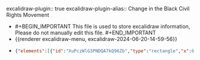 excalidraw-plugin:: true
excalidraw-plugin-alias:: Change in the Black Civil Rights Movement

- #+BEGIN_IMPORTANT
  This file is used to store excalidraw information, Please do not manually edit this file.
  #+END_IMPORTANT
- {{renderer excalidraw-menu, excalidraw-2024-06-20-14-59-56}}
- ```json
  {"elements":[{"id":"XuPczWlG3PNDQA7kQ96Zb","type":"rectangle","x":637.5489501953125,"y":145.7855625152588,"width":169.42877197265622,"height":69.77584838867188,"angle":0,"strokeColor":"#1e1e1e","backgroundColor":"transparent","fillStyle":"solid","strokeWidth":4,"strokeStyle":"solid","roughness":1,"opacity":100,"groupIds":[],"frameId":null,"roundness":{"type":3},"seed":469417146,"version":635,"versionNonce":886118458,"isDeleted":false,"boundElements":[{"type":"text","id":"A6o6tVW8pxBgcTavs_qL-"}],"updated":1718852545584,"link":null,"locked":false},{"id":"A6o6tVW8pxBgcTavs_qL-","type":"text","x":664.7933578491211,"y":163.17348670959473,"width":114.93995666503906,"height":35,"angle":0,"strokeColor":"#1e1e1e","backgroundColor":"transparent","fillStyle":"solid","strokeWidth":2,"strokeStyle":"solid","roughness":1,"opacity":100,"groupIds":[],"frameId":null,"roundness":null,"seed":1639969594,"version":506,"versionNonce":573964538,"isDeleted":false,"boundElements":null,"updated":1718852545584,"link":null,"locked":false,"text":"Economic","fontSize":28,"fontFamily":1,"textAlign":"center","verticalAlign":"middle","baseline":24,"containerId":"XuPczWlG3PNDQA7kQ96Zb","originalText":"Economic","lineHeight":1.25},{"id":"FQkZfK3sOlHJlIYK7fwo5","type":"text","x":629.4535827636719,"y":176.3187656402588,"width":14,"height":35,"angle":0,"strokeColor":"#1e1e1e","backgroundColor":"transparent","fillStyle":"solid","strokeWidth":2,"strokeStyle":"solid","roughness":1,"opacity":100,"groupIds":[],"frameId":null,"roundness":null,"seed":512870074,"version":6,"versionNonce":1593730938,"isDeleted":true,"boundElements":null,"updated":1718852474244,"link":null,"locked":false,"text":"","fontSize":28,"fontFamily":1,"textAlign":"center","verticalAlign":"middle","baseline":24,"containerId":"XuPczWlG3PNDQA7kQ96Zb","originalText":"","lineHeight":1.25},{"id":"QJyqjILxnkTJVmwP0oNpk","type":"text","x":629.4535827636719,"y":176.3187656402588,"width":14,"height":35,"angle":0,"strokeColor":"#1e1e1e","backgroundColor":"transparent","fillStyle":"solid","strokeWidth":2,"strokeStyle":"solid","roughness":1,"opacity":100,"groupIds":[],"frameId":null,"roundness":null,"seed":1291001446,"version":6,"versionNonce":276260922,"isDeleted":true,"boundElements":null,"updated":1718852474245,"link":null,"locked":false,"text":"","fontSize":28,"fontFamily":1,"textAlign":"center","verticalAlign":"middle","baseline":24,"containerId":"XuPczWlG3PNDQA7kQ96Zb","originalText":"","lineHeight":1.25},{"id":"23OoCHlyfaRX3C5ST7VW0","type":"text","x":777,"y":183.0081272125244,"width":10,"height":25,"angle":0,"strokeColor":"#1e1e1e","backgroundColor":"transparent","fillStyle":"solid","strokeWidth":2,"strokeStyle":"solid","roughness":1,"opacity":100,"groupIds":[],"frameId":null,"roundness":null,"seed":384675834,"version":2,"versionNonce":1990818170,"isDeleted":true,"boundElements":null,"updated":1718852407115,"link":null,"locked":false,"text":"","fontSize":20,"fontFamily":1,"textAlign":"left","verticalAlign":"top","baseline":18,"containerId":null,"originalText":"","lineHeight":1.25},{"type":"rectangle","version":599,"versionNonce":344620582,"isDeleted":false,"id":"zemba6H-faquXqO9z2HKB","fillStyle":"solid","strokeWidth":4,"strokeStyle":"solid","roughness":1,"opacity":100,"angle":0,"x":658.6803894042969,"y":379.6061725616455,"strokeColor":"#1e1e1e","backgroundColor":"transparent","width":128.5322875976562,"height":66.45698547363283,"seed":1874463482,"groupIds":[],"frameId":null,"roundness":{"type":3},"boundElements":[{"type":"text","id":"M0m4_leh2QZMHMLcQMkO7"},{"id":"e12ITppmFD_gcsgyZosNx","type":"arrow"},{"id":"fkJ4QprsoHpuA2IPMfEDY","type":"arrow"},{"id":"OrkMtOzx_3uE-7-dATgD5","type":"arrow"}],"updated":1718852800068,"link":null,"locked":false},{"type":"text","version":565,"versionNonce":1320887526,"isDeleted":false,"id":"M0m4_leh2QZMHMLcQMkO7","fillStyle":"solid","strokeWidth":2,"strokeStyle":"solid","roughness":1,"opacity":100,"angle":0,"x":683.5645523071289,"y":395.3346652984619,"strokeColor":"#1e1e1e","backgroundColor":"transparent","width":78.76396179199219,"height":35,"seed":1626512314,"groupIds":[],"frameId":null,"roundness":null,"boundElements":[],"updated":1718852672435,"link":null,"locked":false,"fontSize":28,"fontFamily":1,"text":"Social","textAlign":"center","verticalAlign":"middle","containerId":"zemba6H-faquXqO9z2HKB","originalText":"Social","lineHeight":1.25,"baseline":24},{"type":"rectangle","version":411,"versionNonce":644697958,"isDeleted":false,"id":"L9YL5krXUWYfzJv4db9Hn","fillStyle":"solid","strokeWidth":4,"strokeStyle":"solid","roughness":1,"opacity":100,"angle":0,"x":653.2530822753906,"y":779.6127185821533,"strokeColor":"#1e1e1e","backgroundColor":"transparent","width":143.86846923828128,"height":67.5849609375,"seed":855774054,"groupIds":[],"frameId":null,"roundness":{"type":3},"boundElements":[{"type":"text","id":"G9CBsFEfghtd4GxzMhGYc"},{"id":"dz-dfzMYO99qTT0SBb4cV","type":"arrow"}],"updated":1718852813294,"link":null,"locked":false},{"type":"text","version":443,"versionNonce":1124118246,"isDeleted":false,"id":"G9CBsFEfghtd4GxzMhGYc","fillStyle":"solid","strokeWidth":2,"strokeStyle":"solid","roughness":1,"opacity":100,"angle":0,"x":670.4053421020508,"y":795.9051990509033,"strokeColor":"#1e1e1e","backgroundColor":"transparent","width":109.56394958496094,"height":35,"seed":628536998,"groupIds":[],"frameId":null,"roundness":null,"boundElements":[],"updated":1718852807347,"link":null,"locked":false,"fontSize":28,"fontFamily":1,"text":"Political","textAlign":"center","verticalAlign":"middle","containerId":"L9YL5krXUWYfzJv4db9Hn","originalText":"Political","lineHeight":1.25,"baseline":24},{"id":"ZOaA141MFCBh4GghnumzU","type":"rectangle","x":465.1990966796875,"y":235.61202430725098,"width":512.6682739257812,"height":70.10850524902342,"angle":0,"strokeColor":"#1e1e1e","backgroundColor":"transparent","fillStyle":"solid","strokeWidth":2,"strokeStyle":"solid","roughness":1,"opacity":100,"groupIds":[],"frameId":null,"roundness":{"type":3},"seed":1536414694,"version":200,"versionNonce":1597566630,"isDeleted":false,"boundElements":[{"type":"text","id":"sdmvB78zwn5ir1YyFtuJZ"},{"id":"e12ITppmFD_gcsgyZosNx","type":"arrow"}],"updated":1718852668902,"link":null,"locked":false},{"id":"sdmvB78zwn5ir1YyFtuJZ","type":"text","x":470.1990966796875,"y":240.61202430725098,"width":476.9595642089844,"height":50,"angle":0,"strokeColor":"#1e1e1e","backgroundColor":"transparent","fillStyle":"solid","strokeWidth":4,"strokeStyle":"solid","roughness":1,"opacity":100,"groupIds":[],"frameId":null,"roundness":null,"seed":1606719718,"version":253,"versionNonce":2099076026,"isDeleted":false,"boundElements":null,"updated":1718852634834,"link":null,"locked":false,"text":"A period of affluence in the 1950s and 60s\n — rising incomes, employment, wealth, possesions","fontSize":20,"fontFamily":1,"textAlign":"left","verticalAlign":"top","baseline":43,"containerId":"ZOaA141MFCBh4GghnumzU","originalText":"A period of affluence in the 1950s and 60s\n — rising incomes, employment, wealth, possesions","lineHeight":1.25},{"id":"7A0eRXsQhDassyPU1CoOb","type":"text","x":867,"y":248.0081272125244,"width":14,"height":35,"angle":0,"strokeColor":"#1e1e1e","backgroundColor":"transparent","fillStyle":"solid","strokeWidth":4,"strokeStyle":"solid","roughness":1,"opacity":100,"groupIds":[],"frameId":null,"roundness":null,"seed":536656870,"version":2,"versionNonce":1405057638,"isDeleted":true,"boundElements":null,"updated":1718852560637,"link":null,"locked":false,"text":"","fontSize":28,"fontFamily":1,"textAlign":"left","verticalAlign":"top","baseline":24,"containerId":null,"originalText":"","lineHeight":1.25},{"id":"e12ITppmFD_gcsgyZosNx","type":"arrow","x":721.253905090341,"y":317.40525245666504,"width":2.1212080716115906,"height":49.66015625,"angle":0,"strokeColor":"#1e1e1e","backgroundColor":"transparent","fillStyle":"solid","strokeWidth":4,"strokeStyle":"solid","roughness":1,"opacity":100,"groupIds":[],"frameId":null,"roundness":{"type":2},"seed":835375142,"version":210,"versionNonce":1671269242,"isDeleted":false,"boundElements":null,"updated":1718852817064,"link":null,"locked":false,"points":[[0,0],[2.1212080716115906,49.66015625]],"lastCommittedPoint":null,"startBinding":{"elementId":"ZOaA141MFCBh4GghnumzU","gap":11.684722900390625,"focus":0.008684095505351899},"endBinding":{"elementId":"zemba6H-faquXqO9z2HKB","gap":12.540763854980469,"focus":0.03628793127944416},"startArrowhead":null,"endArrowhead":"arrow"},{"id":"2fzK02EPFPgb3RRclnaYy","type":"rectangle","x":291.7534974535501,"y":477.5227749341485,"width":427.2236938476563,"height":222.740478515625,"angle":0,"strokeColor":"#1e1e1e","backgroundColor":"transparent","fillStyle":"solid","strokeWidth":2,"strokeStyle":"solid","roughness":1,"opacity":100,"groupIds":[],"frameId":null,"roundness":{"type":3},"seed":998670822,"version":227,"versionNonce":150056102,"isDeleted":false,"boundElements":[{"type":"text","id":"bnng6jLUa0K1oeGw5b_Ya"},{"id":"OrkMtOzx_3uE-7-dATgD5","type":"arrow"}],"updated":1718852800068,"link":null,"locked":false},{"id":"bnng6jLUa0K1oeGw5b_Ya","type":"text","x":296.7534974535501,"y":482.5227749341485,"width":412.7596435546875,"height":100,"angle":0,"strokeColor":"#1e1e1e","backgroundColor":"transparent","fillStyle":"solid","strokeWidth":2,"strokeStyle":"solid","roughness":1,"opacity":100,"groupIds":[],"frameId":null,"roundness":null,"seed":227689146,"version":671,"versionNonce":706655226,"isDeleted":false,"boundElements":null,"updated":1718852735523,"link":null,"locked":false,"text":"Expansion of black middle class\n — confident, able\n — aware of injustice\n — dissatisfied with second class status","fontSize":20,"fontFamily":1,"textAlign":"left","verticalAlign":"top","baseline":93,"containerId":"2fzK02EPFPgb3RRclnaYy","originalText":"Expansion of black middle class\n — confident, able\n — aware of injustice\n — dissatisfied with second class status","lineHeight":1.25},{"id":"vd0vOJAcjgELHVTVKYG_D","type":"text","x":652.3861268480814,"y":614.3447353833673,"width":10,"height":25,"angle":0,"strokeColor":"#1e1e1e","backgroundColor":"transparent","fillStyle":"solid","strokeWidth":2,"strokeStyle":"solid","roughness":1,"opacity":100,"groupIds":[],"frameId":null,"roundness":null,"seed":1198948582,"version":2,"versionNonce":1632370534,"isDeleted":true,"boundElements":null,"updated":1718852684500,"link":null,"locked":false,"text":"","fontSize":20,"fontFamily":1,"textAlign":"left","verticalAlign":"top","baseline":18,"containerId":null,"originalText":"","lineHeight":1.25},{"id":"mMAPvJLC5z3WZ3gWRPyXs","type":"rectangle","x":735.7739442308939,"y":478.98337674078914,"width":454.9749145507812,"height":221.27987670898438,"angle":0,"strokeColor":"#1e1e1e","backgroundColor":"transparent","fillStyle":"solid","strokeWidth":2,"strokeStyle":"solid","roughness":1,"opacity":100,"groupIds":[],"frameId":null,"roundness":{"type":3},"seed":852696038,"version":125,"versionNonce":1034670310,"isDeleted":false,"boundElements":[{"type":"text","id":"aw6N-ffMz--i252pOdvNS"},{"id":"fkJ4QprsoHpuA2IPMfEDY","type":"arrow"},{"id":"dz-dfzMYO99qTT0SBb4cV","type":"arrow"}],"updated":1718852813294,"link":null,"locked":false},{"id":"aw6N-ffMz--i252pOdvNS","type":"text","x":740.7739442308939,"y":483.98337674078914,"width":434.879638671875,"height":100,"angle":0,"strokeColor":"#1e1e1e","backgroundColor":"transparent","fillStyle":"solid","strokeWidth":2,"strokeStyle":"solid","roughness":1,"opacity":100,"groupIds":[],"frameId":null,"roundness":null,"seed":1694404326,"version":264,"versionNonce":1819086970,"isDeleted":false,"boundElements":null,"updated":1718852788935,"link":null,"locked":false,"text":"'Liberal' element of white middle class\n — conscience stirred\n — receptive of ideas\n — supporting the ideal of political equality","fontSize":20,"fontFamily":1,"textAlign":"left","verticalAlign":"top","baseline":93,"containerId":"mMAPvJLC5z3WZ3gWRPyXs","originalText":"'Liberal' element of white middle class\n — conscience stirred\n — receptive of ideas\n — supporting the ideal of political equality","lineHeight":1.25},{"id":"fkJ4QprsoHpuA2IPMfEDY","type":"arrow","x":799.3097718676127,"y":412.5263994242818,"width":154.82293701171875,"height":54.04193115234375,"angle":0,"strokeColor":"#1e1e1e","backgroundColor":"transparent","fillStyle":"solid","strokeWidth":2,"strokeStyle":"solid","roughness":1,"opacity":100,"groupIds":[],"frameId":null,"roundness":{"type":2},"seed":1006983014,"version":61,"versionNonce":748828410,"isDeleted":false,"boundElements":null,"updated":1718852795901,"link":null,"locked":false,"points":[[0,0],[154.82293701171875,54.04193115234375]],"lastCommittedPoint":null,"startBinding":{"elementId":"zemba6H-faquXqO9z2HKB","focus":-0.4844207002156879,"gap":12.097094865659528},"endBinding":{"elementId":"mMAPvJLC5z3WZ3gWRPyXs","focus":0.6307348238278572,"gap":12.415046164163584},"startArrowhead":null,"endArrowhead":"arrow"},{"id":"OrkMtOzx_3uE-7-dATgD5","type":"arrow","x":649.5989564379252,"y":411.7960527445943,"width":151.1714477539063,"height":46.008697509765625,"angle":0,"strokeColor":"#1e1e1e","backgroundColor":"transparent","fillStyle":"solid","strokeWidth":2,"strokeStyle":"solid","roughness":1,"opacity":100,"groupIds":[],"frameId":null,"roundness":{"type":2},"seed":271073402,"version":42,"versionNonce":2015611238,"isDeleted":false,"boundElements":null,"updated":1718852800068,"link":null,"locked":false,"points":[[0,0],[-151.1714477539063,46.008697509765625]],"lastCommittedPoint":null,"startBinding":{"elementId":"zemba6H-faquXqO9z2HKB","focus":0.4425607302032556,"gap":9.081432966371722},"endBinding":{"elementId":"2fzK02EPFPgb3RRclnaYy","focus":-0.7551755567154469,"gap":19.718024679788584},"startArrowhead":null,"endArrowhead":"arrow"},{"id":"dz-dfzMYO99qTT0SBb4cV","type":"arrow","x":725.5498231371439,"y":707.5662376271541,"width":0.7303466796875,"height":58.42376708984375,"angle":0,"strokeColor":"#1e1e1e","backgroundColor":"transparent","fillStyle":"solid","strokeWidth":4,"strokeStyle":"solid","roughness":1,"opacity":100,"groupIds":[],"frameId":null,"roundness":{"type":2},"seed":1011694394,"version":41,"versionNonce":1733286,"isDeleted":false,"boundElements":null,"updated":1718852814829,"link":null,"locked":false,"points":[[0,0],[-0.7303466796875,58.42376708984375]],"lastCommittedPoint":null,"startBinding":{"elementId":"mMAPvJLC5z3WZ3gWRPyXs","focus":1.032186934030133,"gap":10.22412109375},"endBinding":{"elementId":"L9YL5krXUWYfzJv4db9Hn","focus":-0.013275495157972795,"gap":13.622713865155447},"startArrowhead":null,"endArrowhead":"arrow"},{"type":"rectangle","version":439,"versionNonce":1551496230,"isDeleted":false,"id":"E66o-N6OXbyWL_ek8S8ir","fillStyle":"solid","strokeWidth":2,"strokeStyle":"solid","roughness":1,"opacity":100,"angle":0,"x":292.830615373472,"y":879.718768008985,"strokeColor":"#1e1e1e","backgroundColor":"transparent","width":904.1072998046875,"height":235,"seed":680773050,"groupIds":[],"frameId":null,"roundness":{"type":3},"boundElements":[{"type":"text","id":"o-m5IgwWADPhNeVH3v3qg"}],"updated":1718852955813,"link":null,"locked":false},{"type":"text","version":1412,"versionNonce":2063359462,"isDeleted":false,"id":"o-m5IgwWADPhNeVH3v3qg","fillStyle":"solid","strokeWidth":2,"strokeStyle":"solid","roughness":1,"opacity":100,"angle":0,"x":297.830615373472,"y":884.718768008985,"strokeColor":"#1e1e1e","backgroundColor":"transparent","width":885.0592041015625,"height":125,"seed":877067898,"groupIds":[],"frameId":null,"roundness":null,"boundElements":[],"updated":1718852955815,"link":null,"locked":false,"fontSize":20,"fontFamily":1,"text":"Growth of effective civil rights movement\n — an alliance of middle class blacks and white liberals supported by poor black and \nwhite students\n — high points of achievement: 1964 Civil Rights Bill and 1965 Voters Rights Act\n — Alliance disintegrates as a common goals achieved. Groups pursue differing objectives","textAlign":"left","verticalAlign":"top","containerId":"E66o-N6OXbyWL_ek8S8ir","originalText":"Growth of effective civil rights movement\n — an alliance of middle class blacks and white liberals supported by poor black and white students\n — high points of achievement: 1964 Civil Rights Bill and 1965 Voters Rights Act\n — Alliance disintegrates as a common goals achieved. Groups pursue differing objectives","lineHeight":1.25,"baseline":118},{"id":"BL8p4_XDB32eZh_Yf9uHZ","type":"line","x":1151.312907356542,"y":111.82668140910656,"width":81.7930908203125,"height":0.73028564453125,"angle":0,"strokeColor":"#1e1e1e","backgroundColor":"transparent","fillStyle":"solid","strokeWidth":4,"strokeStyle":"solid","roughness":1,"opacity":100,"groupIds":[],"frameId":null,"roundness":{"type":2},"seed":661118010,"version":30,"versionNonce":403662694,"isDeleted":true,"boundElements":null,"updated":1718852974833,"link":null,"locked":false,"points":[[0,0],[81.7930908203125,-0.73028564453125]],"lastCommittedPoint":null,"startBinding":null,"endBinding":null,"startArrowhead":null,"endArrowhead":null},{"id":"9liztv4TjLLgdGRNfpZLY","type":"line","x":1164.1994974893366,"y":87.93412214095682,"width":120.78444910573512,"height":1109.0196739653536,"angle":0,"strokeColor":"#1e1e1e","backgroundColor":"transparent","fillStyle":"solid","strokeWidth":4,"strokeStyle":"solid","roughness":1,"opacity":100,"groupIds":[],"frameId":null,"roundness":{"type":2},"seed":632916646,"version":498,"versionNonce":253903866,"isDeleted":false,"boundElements":null,"updated":1718853035328,"link":null,"locked":false,"points":[[0,0],[120.78444910573512,109.80392843988486],[117.64724176507184,983.5294138486227],[3.1370762413180273,1109.0196739653536]],"lastCommittedPoint":[23.52931725366875,1123.1372380976857],"startBinding":null,"endBinding":null,"startArrowhead":null,"endArrowhead":null},{"id":"l2J4lNOe5tK_2_9HcOy_e","type":"rectangle","x":1360.2782337644567,"y":552.2477895993333,"width":189.80379719640987,"height":92.5491241920528,"angle":0,"strokeColor":"#1e1e1e","backgroundColor":"transparent","fillStyle":"solid","strokeWidth":4,"strokeStyle":"solid","roughness":1,"opacity":100,"groupIds":[],"frameId":null,"roundness":{"type":3},"seed":1909001594,"version":324,"versionNonce":611886822,"isDeleted":false,"boundElements":[{"type":"text","id":"su6WkbxII9JZ1_u8RQQL6"}],"updated":1718853082856,"link":null,"locked":false},{"id":"su6WkbxII9JZ1_u8RQQL6","type":"text","x":1395.4201531146148,"y":576.0223516953597,"width":119.51995849609375,"height":45,"angle":0,"strokeColor":"#1e1e1e","backgroundColor":"transparent","fillStyle":"solid","strokeWidth":4,"strokeStyle":"solid","roughness":1,"opacity":100,"groupIds":[],"frameId":null,"roundness":null,"seed":2050670266,"version":532,"versionNonce":1640946214,"isDeleted":false,"boundElements":null,"updated":1718853082856,"link":null,"locked":false,"text":"Change","fontSize":36,"fontFamily":1,"textAlign":"center","verticalAlign":"middle","baseline":31,"containerId":"l2J4lNOe5tK_2_9HcOy_e","originalText":"Change","lineHeight":1.25}],"files":{},"appState":{"gridSize":null,"viewBackgroundColor":"#ffffff","zoom":{"value":0.46556415641738297},"offsetTop":19.991872787475586,"offsetLeft":0,"scrollX":882.8593628386152,"scrollY":160.8894738181439,"viewModeEnabled":false,"zenModeEnabled":false}}
  ```